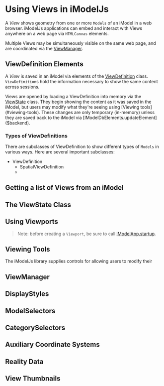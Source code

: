 # Using Views in iModelJs

A *View* shows geometry from one or more `Models` of an iModel in a web browser. iModelJs applications can embed and interact with Views anywhere on a web page via `HTMLCanvas` elements.

Multiple Views may be simultaneously visible on the same web page, and are coordinated via the [ViewManager](#ViewManager).

## ViewDefinition Elements

A *View* is saved in an iModel via elements of the [ViewDefinition]($backend) class. `ViewDefinition`s hold the information necessary to show the same content across sessions.

Views are opened by loading a ViewDefinition into memory via the [ViewState]($frontend) class. They begin showing the content as it was saved in the iModel, but users may modify what they're seeing using [Viewing tools](#viewing-tools). These changes are only temporary (in-memory) unless they are saved back to the iModel via [IModelDbElements.updateElement]($backend).

### Types of ViewDefinitions

There are subclasses of ViewDefinition to show different types of `Models` in various ways. Here are several important subclasses:

* ViewDefinition
  * SpatialViewDefinition
  *

## Getting a list of Views from an iModel

## The ViewState Class

## Using Viewports

> Note: before creating a `Viewport`, be sure to call [IModelApp.startup]($frontend).

## Viewing Tools

The iModelJs library supplies controls for allowing users to modify their

## ViewManager

## DisplayStyles

## ModelSelectors

## CategorySelectors

## Auxiliary Coordinate Systems

## Reality Data

## View Thumbnails
